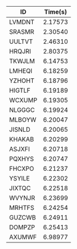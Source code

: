 |ID|Time(s)|
|-|-|
|LVMDNT|2.17573|
|SRASMR|2.30540|
|UULTVT|2.46310|
|HRQJRI|2.80375|
|TKWJLM|6.14753|
|LMHEQI|6.18259|
|YZHOHT|6.18796|
|HIGTLF|6.19189|
|WCXUMP|6.19305|
|NLGGGC|6.19924|
|MLBOYW|6.20047|
|JISNLD|6.20065|
|KHAKAB|6.20299|
|ASJXFI|6.20718|
|PQXHYS|6.20747|
|FHCXPO|6.21237|
|YSYILE|6.22302|
|JIXTQC|6.22518|
|WVYNJR|6.23699|
|MRHTFS|6.24254|
|GUZCWB|6.24911|
|DOMPZP|6.25413|
|AXUMWF|6.98977|

